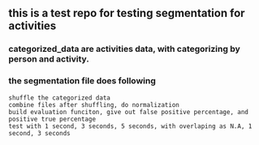 ## this is a test repo for testing segmentation for activities

### categorized_data are activities data, with categorizing by person and activity.

### the segmentation file does following
    shuffle the categorized data
    combine files after shuffling, do normalization
    build evaluation funciton, give out false positive percentage, and positive true percentage
    test with 1 second, 3 seconds, 5 seconds, with overlaping as N.A, 1 second, 3 seconds
